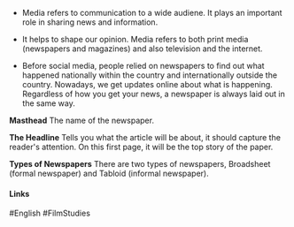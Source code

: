 
- Media refers to communication to a wide audiene. It plays an important role in sharing news and information.
- It helps to shape our opinion. Media refers to both print media (newspapers and magazines) and also television and the internet.

- Before social media, people relied on newspapers to find out what happened nationally within the country and internationally outside the country. Nowadays, we get updates online about what is happening. Regardless of how you get your news, a newspaper is always laid out in the same way.

**Masthead**
The name of the newspaper.

**The Headline**
Tells you what the article will be about, it should capture the reader's attention. On this first page, it will be the top story of the paper.

**Types of Newspapers**
There are two types of newspapers, Broadsheet (formal newspaper) and Tabloid (informal newspaper).

#### Links
#English #FilmStudies
